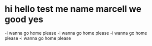 # hi hello test me name marcell we good yes

-i wanna go home please
-i wanna go home please
-i wanna go home please
-i wanna go home please 